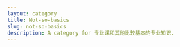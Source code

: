```yaml
---
layout: category
title: Not-so-basics
slug: not-so-basics
description: A category for 专业课和其他比较基本的专业知识.
---
```

